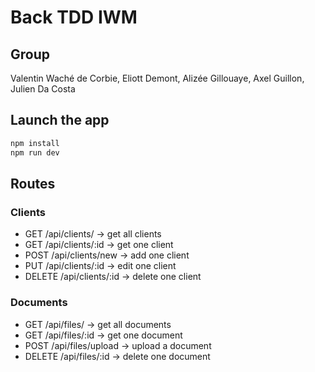 # Back TDD IWM

## Group
 Valentin Waché de Corbie, Eliott Demont, Alizée Gillouaye, Axel Guillon, Julien Da Costa

## Launch the app
```sh
npm install
npm run dev
```

## Routes
### Clients
- GET /api/clients/ -> get all clients
- GET /api/clients/:id -> get one client
- POST /api/clients/new -> add one client
- PUT /api/clients/:id -> edit one client
- DELETE /api/clients/:id -> delete one client

### Documents
- GET /api/files/ -> get all documents
- GET /api/files/:id -> get one document
- POST /api/files/upload -> upload a document
- DELETE /api/files/:id -> delete one document
